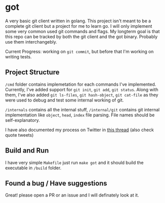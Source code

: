 # got

A very basic git client written in golang. This project isn't meant to be a complete git client but a project for me to learn go. I will only implement some very common used git commands and flags. My longterm goal is that this repo can be tracked by both the git client and the got binary. Probably use them interchangebly.

Current Progress: working on `git commit`, but before that I'm working on writing tests.

## Project Structure

`/cmd` folder contains implemetation for each commands I've implemented. Currently, I've added support for `git init`, `git add`, `git status`. Along with them, I've also added `git ls-files`, `git hash-object`, `git cat-file` as they were used to debug and test some internal working of git.

`/internals` contains all the internal stuff, `/internal/git` contains git internal implementation like `object`, `head`, `index` file parsing. File names should be self-explanatory.

I have also documented my process on Twitter in [this thread](https://x.com/quacky_batak/status/1799424455586017747) (also check quote tweets)

## Build and Run

I have very simple `Makefile` just run `make got` and it should build the executable in `/build` folder.

## Found a bug / Have suggestions

Great! please open a PR or an issue and I will definately look at it.
